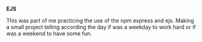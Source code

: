 **EJS**

This was part of me practicing the use of the npm express and ejs. Making a small project telling according the day if was a weekday to work hard or if was a weekend to have some fun.

